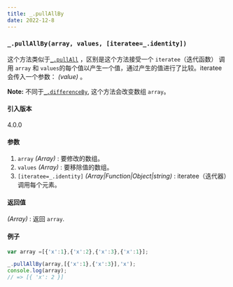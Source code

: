 ```yaml
---
title: _.pullAllBy
date: 2022-12-8
---
```

### `_.pullAllBy(array, values, [iteratee=_.identity])`

这个方法类似于[`_.pullAll`](https://www.lodashjs.com/docs/lodash.pullAllBy#pullAll) ，区别是这个方法接受一个 `iteratee`（迭代函数） 调用 `array` 和 `values`的每个值以产生一个值，通过产生的值进行了比较。iteratee 会传入一个参数：  *(value)* 。

**Note:** 不同于[`_.differenceBy`](https://www.lodashjs.com/docs/lodash.pullAllBy#differenceBy), 这个方法会改变数组 `array`。

#### 引入版本

4.0.0

#### 参数

1. `array`  *(Array)* : 要修改的数组。
2. `values`  *(Array)* : 要移除值的数组。
3. `[iteratee=_.identity]`  *(Array|Function|Object|string)* : iteratee（迭代器）调用每个元素。

#### 返回值

 *(Array)* : 返回 `array`.

#### 例子

```js
var array =[{'x':1},{'x':2},{'x':3},{'x':1}];

_.pullAllBy(array,[{'x':1},{'x':3}],'x');
console.log(array);
// => [{ 'x': 2 }]
```
